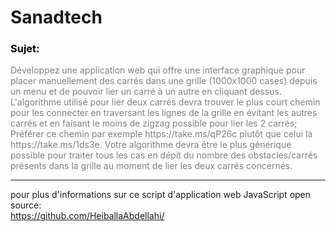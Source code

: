 # Sanadtech

<h3 style="color: black;font-size: auto;">Sujet:</h3>

<p style="color: gray">Développez une application web qui offre une interface graphique pour placer manuellement
 des carrés dans une grille (1000x1000 cases) depuis un menu
 et de pouvoir lier un carré à un autre en cliquant dessus. 
L'algorithme utilisé pour lier deux carrés devra trouver le plus
 court chemin pour les connecter en traversant les lignes de la grille en évitant les autres 
carrés et en faisant le moins de zigzag possible pour lier les 2 carrés; Préférer ce chemin 
par exemple https://take.ms/qP26c plutôt que celui là https://take.ms/1ds3e. 
Votre algorithme devra être le plus générique possible pour traiter tous les cas en dépit 
du nombre des obstacles/carrés présents dans la grille au moment de lier les deux carrés concernés.</p>
<hr>
pour plus d'informations sur ce script d'application web JavaScript open source: <br> 
<a href='https://github.com/HeiballaAbdellahi'>https://github.com/HeiballaAbdellahi/</a>
